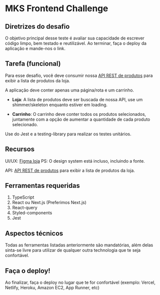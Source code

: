 # MKS Frontend Challenge

## Diretrizes do desafio

O objetivo principal desse teste é avaliar sua capacidade de escrever código limpo, bem testado e reutilizável. Ao terminar, faça o deploy da aplicação e mande-nos o link.

## Tarefa (funcional)

Para esse desafio, você deve consumir nossa [API REST de produtos](https://mks-frontend-challenge-04811e8151e6.herokuapp.com/api-docs/) para exibir a lista de produtos da loja.

A aplicação deve conter apenas uma página/rota e um carrinho.

- <b>Loja</b>: A lista de produtos deve ser buscada de nossa API, use um shimmer/skeleton enquanto estiver em loading.

- <b>Carrinho</b>: O carrinho deve conter todos os produtos selecionados, juntamente com a opção de aumentar a quantidade de cada produto selecionado.

Use do Jest e a testing-library para realizar os testes unitários.

## Recursos

UI/UX: [Figma loja](https://www.figma.com/file/Z4z8osDbK1ET7cjNzFRMrK/MKS-Front-end-challenge?node-id=0%3A1) PS: O design system está incluso, incluindo a fonte.

API: [API REST de produtos](https://mks-frontend-challenge-04811e8151e6.herokuapp.com/api-docs/) para exibir a lista de produtos da loja.

## Ferramentas requeridas

1. TypeScript
2. React ou Next.js (Preferimos Next.js)
3. React-query
4. Styled-components
5. Jest

## Aspectos técnicos

Todas as ferramentas listadas anteriormente são mandatórias, além delas sinta-se livre para utilizar de qualquer outra technologia que te seja confortável.

## Faça o deploy!

Ao finalizar, faça o deploy no lugar que te for confortável (exemplo: Vercel, Netlify, Heroku, Amazon EC2, App Runner, etc)
